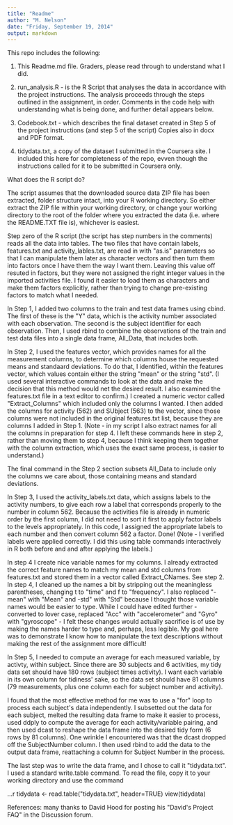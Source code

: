 ```yaml
---
title: "Readme"
author: "M. Nelson"
date: "Friday, September 19, 2014"
output: markdown
---
```


This repo includes the following:

1. This Readme.md file.  Graders, please read through to understand what I did.  

2. run_analysis.R - is the R Script that analyses the data in accordance with the project instructions. The analysis proceeds through the steps outlined in the assignment, in order. Comments in the code help with understanding what is being done, and further detail appears below.

3. Codebook.txt - which describes the final dataset created in Step 5 of the project instructions (and step 5 of the script) Copies also in docx and PDF format.

4. tidydata.txt, a copy of the dataset I submitted in the Coursera site.  I included this here for completeness of the repo, evven though the instructions called for it to be submitted in Coursera only.  

What does the R script do?

The script assumes that the downloaded source data ZIP file has been extracted, folder structure intact, into your R working directory.  So either extract the ZIP file within your working directory, or change your working directory to the root of the folder where you extracted the data (i.e. where the README.TXT file is), whichever is easiest. 

Step zero of the R script (the script has step numbers in the comments) reads all the data into tables. The two files that have contain labels, features.txt and activity_lables.txt, are read in with "as.is" parameters so that I can manipulate them later as character vectors and then turn them into factors once I have them the way I want them. Leaving this value off resuted in factors, but they were not assigned the right integer values in the imported activities file. I found it easier to load them as characters and make them factors explicitly, rather than trying to change pre-existing factors to match what I needed.  

In Step 1, I added two columns to the train and test data frames using cbind. The first of these is the "Y" data, which is the activity number associated with each observation.  The second is the subject identifier for each observation.  Then, I used rbind to combine the observations of the train and test data files into a single data frame, All_Data, that includes both.

In Step 2, I used the features vector, which provides names for all the measurement columns, to determine which columns house the requested means and standaard deviations. To do that, I identified, within the features vector, which values contain either the string "mean" or the string "std". (I used several interactive commands to look at the data and make the decision that this method would net the desired result. I also examined the features.txt file in a text editor to confirm.)  I created a numeric vector called "Extract_Columns" which included only the columns I wanted. I then added the columns for activity (562) and SUbject (563) to the vector, since those columns were not included in the original features.txt list, because they are columns I added in Step 1.  (Note - in my script I also extract names for all the columns in preparation for step 4.  I left these commands here in step 2, rather than moving them to step 4, because I think keeping them together with the column extraction, which uses the exact same process, is easier to understand.)

The final command in the Step 2 section subsets All_Data to include only the columns we care about, those containing means and standard deviations.

In Step 3, I used the activity_labels.txt data, which assigns labels to the activity numbers, to give each row a label that corresponds properly to the number in column 562.  Because the activities file is already in numeric order by the first column, I did not need to sort it first to apply factor labels to the levels appropriately.  In this code, I assigned the appropriate labels to each number and then convert column 562 a factor. Done! (Note - I verified labels were applied correctly.  I did this using table commands interactively in R both before and and after applying the labels.)

In step 4 I create nice variable names for my columns. I already extracted the correct feature names to match my mean and std columns from features.txt and stored them in a vector called Extract_CNames. See step 2.  In step 4, I cleaned up the names a bit by stripping out the meaningless parentheses, changing t to "time" and f to "frequency". I also replaced "-mean" with "Mean" and -std" with "Std" because I thought those variable names would be easier to type.  While I could have edited further - converted to lover case, replaced "Acc" with "accelerometer" and "Gyro" with "gyroscope"  - I felt these changes would actually sacrifice is of use by making the names harder to type and, perhaps, less legible.  My goal here was to demonstrate I know how to manipulate the text descriptions without making the rest of the assignment more difficult! 

In Step 5, I needed to compute an average for each measured variable, by activty, within subject. Since there are 30 subjects and 6 activities, my tidy data set should have 180 rows (subject times activity). I want each variable in its own column for tidiness' sake, so the data set should have 81 columns (79 measurements, plus one column each for subject number and activity). 

I found that the most effective method for me was to use a "for" loop to process each subject's data independently.  I subsetted out the data for each subject, melted the resulting data frame to make it easier to process, used ddply to compute the average for each activity/variable pairing, and then used dcast to reshape the data frame into the desired tidy form (6 rows by 81 columns). One wrinkle I encountered was that the dcast dropped off the SubjectNumber column.  I then used rbind to add the data to the output data frame, reattaching a column for Subject Number in the process. 

The last step was to write the data frame, and I chose to call it "tidydata.txt".  I used a standard write.table command. To read the file, copy it to your working directory and use the command

...r
tidydata <- read.table("tidydata.txt", header=TRUE)
view(tidydata)

References: many thanks to David Hood for posting his "David's Project FAQ" in the Discussion forum.  
